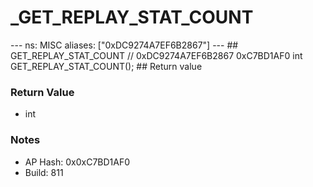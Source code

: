 # _GET_REPLAY_STAT_COUNT

--- ns: MISC aliases: ["0xDC9274A7EF6B2867"] --- ## GET_REPLAY_STAT_COUNT  // 0xDC9274A7EF6B2867 0xC7BD1AF0 int GET_REPLAY_STAT_COUNT();   ## Return value

### Return Value
* int

### Notes
* AP Hash: 0x0xC7BD1AF0
* Build: 811

